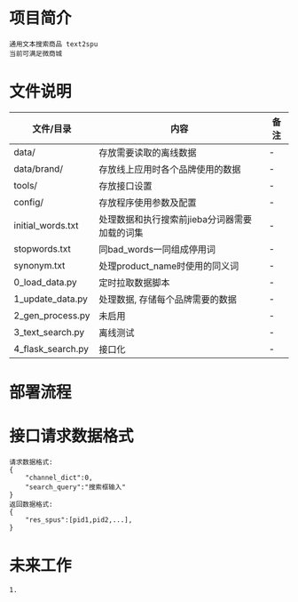 # 项目简介
    通用文本搜索商品 text2spu
    当前可满足微商城
# 文件说明
| 文件/目录 | 内容 | 备注 |
| ------- | --- | ---- |
| data/ | 存放需要读取的离线数据 | - |
| data/brand/ | 存放线上应用时各个品牌使用的数据 | - |
| tools/ | 存放接口设置 | - |
| config/ | 存放程序使用参数及配置 | - |
| initial_words.txt | 处理数据和执行搜索前jieba分词器需要加载的词集 | - |
| stopwords.txt | 同bad_words一同组成停用词 | - |
| synonym.txt | 处理product_name时使用的同义词 | - |
| 0_load_data.py | 定时拉取数据脚本 | - |
| 1_update_data.py | 处理数据, 存储每个品牌需要的数据 | - |
| 2_gen_process.py | 未启用 | - |
| 3_text_search.py | 离线测试 | - |
| 4_flask_search.py | 接口化 | - |
# 部署流程
    
# 接口请求数据格式
    请求数据格式: 
    {
        "channel_dict":0,
        "search_query":"搜索框输入"
    }
    返回数据格式:
    {
        "res_spus":[pid1,pid2,...],
    }
# 未来工作
    1. 